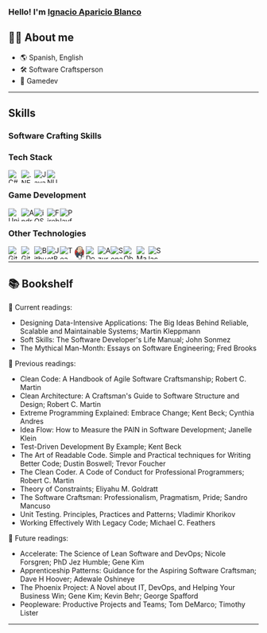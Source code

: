 ### Hello! I'm [Ignacio Aparicio Blanco](www.linkedin.com/in/ignacio-aparicio-blanco)

## 👨‍💻 About me
* 🌎 Spanish, English
* 🛠️ Software Craftsperson
* 👾 Gamedev

---

## Skills

### Software Crafting Skills


### Tech Stack
<img align="left" width="26px" height="26px" title="C#" alt="C#" src="https://user-images.githubusercontent.com/25181517/121405384-444d7300-c95d-11eb-959f-913020d3bf90.png" />
<img align="left" width="26px" height="26px" title=".NET" alt=".NET" src="https://user-images.githubusercontent.com/25181517/121405754-b4f48f80-c95d-11eb-8893-fc325bde617f.png" />
<img align="left" width="26px" height="26px" title="Java" alt="Java" src="https://user-images.githubusercontent.com/25181517/117201156-9a724800-adec-11eb-9a9d-3cd0f67da4bc.png" />
<img align="left" width="26px" height="26px" title="NUnit" alt="NUnit" src="https://avatars.githubusercontent.com/u/2678858?s=200&v=4" />
<br/>

### Game Development
<img align="left" width="26px" height="26px" title="Unity" alt="Unity" src="https://user-images.githubusercontent.com/25181517/193427941-9437dbbe-376f-40dc-9573-0ef5c02a26a7.png" />
<img align="left" width="26px" height="26px" title="Android" alt="Android" src="https://user-images.githubusercontent.com/25181517/117269608-b7dcfb80-ae58-11eb-8e66-6cc8753553f0.png" />
<img align="left" width="26px" height="26px" title="iOS" alt="iOS" src="https://user-images.githubusercontent.com/25181517/121406611-a8246b80-c95e-11eb-9b11-b771486377f6.png" />
<img align="left" width="26px" height="26px" title="Firebase" alt="Firebase" src="https://user-images.githubusercontent.com/25181517/189716855-2c69ca7a-5149-4647-936d-780610911353.png" />
<img align="left" width="26px" height="26px" title="Playfab" alt="Playfab" src="https://www.nuget.org/profiles/PlayFab/avatar?imageSize=512" />
<br/>

### Other Technologies
<img align="left" width="26px" height="26px" title="Git" alt="Git" src="https://user-images.githubusercontent.com/25181517/192108372-f71d70ac-7ae6-4c0d-8395-51d8870c2ef0.png" />
<img align="left" width="26px" height="26px" title="GitHub" alt="GitHub" src="https://user-images.githubusercontent.com/25181517/192108374-8da61ba1-99ec-41d7-80b8-fb2f7c0a4948.png" />
<img align="left" width="26px" height="26px" title="Bitbucket" alt="Bitbucket" src="https://user-images.githubusercontent.com/25181517/192108375-268c35e6-ab26-44b2-88bf-e3121a4e5083.png" />
<img align="left" width="26px" height="26px" title="JetBrains Rider" alt="JetBrains Rider" src="https://upload.wikimedia.org/wikipedia/commons/6/6e/JetBrains_Rider_Icon.svg" />
<img align="left" width="26px" height="26px" title="TeamCity" alt="TeamCity" src="https://upload.wikimedia.org/wikipedia/commons/8/8e/TeamCity_Icon.png" />
<img align="left" width="26px" height="26px" title="Jenkins" alt="Jenkins" src="https://raw.githubusercontent.com/github/explore/4546263bd5739353083c33dada43f8f31e7d1fd6/topics/jenkins/jenkins.png" />
<img align="left" width="24px" height="26px" title="Docker" alt="Docker" src="https://cdn.icon-icons.com/icons2/2407/PNG/512/docker_icon_146192.png" />
<img align="left" width="26px" height="26px" title="Azure" alt="Azure" src="https://arunpotti.files.wordpress.com/2021/12/microsoft_azure.svg_.png" />
<img align="left" width="26px" height="26px" title="Sonar" alt="Sonar" src="https://user-images.githubusercontent.com/15386828/118396592-e331c880-b658-11eb-8fdc-7426520c691f.png" />
<img align="left" width="26px" height="26px" title="Obsidian" alt="Obsidian" src="https://mdelobelle.github.io/metadatamenu/assets/obsidian.png" />
<img align="left" width="24px" height="26px" title="MarkDown" alt="MarkDown" src="https://cdn0.iconfinder.com/data/icons/octicons/1024/markdown-512.png" />
<img align="left" width="26px" height="26px" title="Slack" alt="Slack" src="https://static.surveysparrow.com/site/assets/integrations/inner/slack.png" />
<br/>

---

## 📚 Bookshelf

📖 Current readings:

* Designing Data-Intensive Applications: The Big Ideas Behind Reliable, Scalable and Maintainable Systems; Martin Kleppmann
* Soft Skills: The Software Developer's Life Manual; John Sonmez
* The Mythical Man-Month: Essays on Software Engineering; Fred Brooks

📕 Previous readings:

* Clean Code: A Handbook of Agile Software Craftsmanship; Robert C. Martin
* Clean Architecture: A Craftsman's Guide to Software Structure and Design; Robert C. Martin
* Extreme Programming Explained: Embrace Change; Kent Beck; Cynthia Andres
* Idea Flow: How to Measure the PAIN in Software Development; Janelle Klein
* Test-Driven Development By Example; Kent Beck
* The Art of Readable Code. Simple and Practical techniques for Writing Better Code; Dustin Boswell; Trevor Foucher
* The Clean Coder. A Code of Conduct for Professional Programmers; Robert C. Martin
* Theory of Constraints; Eliyahu M. Goldratt
* The Software Craftsman: Professionalism, Pragmatism, Pride; Sandro Mancuso
* Unit Testing. Principles, Practices and Patterns; Vladimir Khorikov
* Working Effectively With Legacy Code; Michael C. Feathers

🔮 Future readings:

* Accelerate: The Science of Lean Software and DevOps; Nicole Forsgren; PhD Jez Humble; Gene Kim
* Apprenticeship Patterns: Guidance for the Aspiring Software Craftsman; Dave H Hoover; Adewale Oshineye
* The Phoenix Project: A Novel about IT, DevOps, and Helping Your Business Win; Gene Kim; Kevin Behr; George Spafford
* Peopleware: Productive Projects and Teams; Tom DeMarco; Timothy Lister

---
